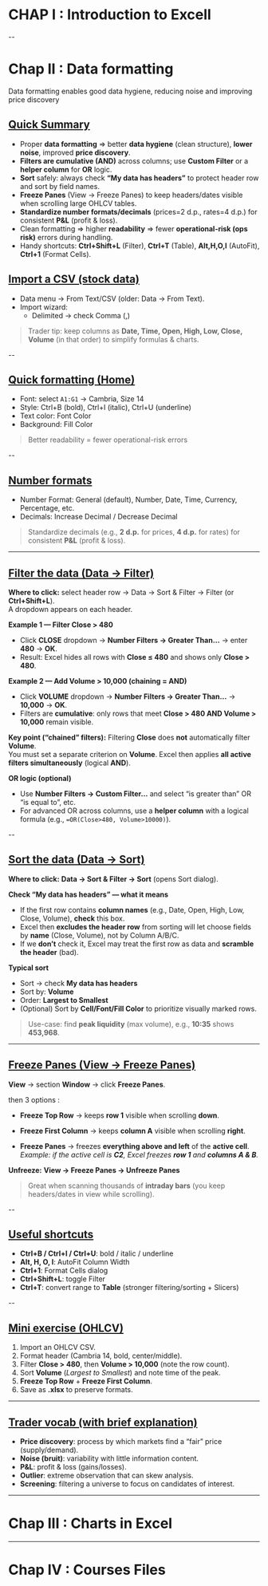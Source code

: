 # CHAP I : Introduction to Excell

--
# Chap II :   Data formatting

Data formatting enables good data hygiene, reducing noise and improving price discovery

## <ins>Quick Summary</ins>

- Proper **data formatting** ⇒ better **data hygiene** (clean structure), **lower noise**, improved **price discovery**.
- **Filters are cumulative (AND)** across columns; use **Custom Filter** or a **helper column** for **OR** logic.
- **Sort** safely: always check **“My data has headers”** to protect header row and sort by field names.
- **Freeze Panes** (View → Freeze Panes) to keep headers/dates visible when scrolling large OHLCV tables.
- **Standardize number formats/decimals** (prices=2 d.p., rates=4 d.p.) for consistent **P&L** (profit & loss).
- Clean formatting ⇒ higher **readability** ⇒ fewer **operational-risk (ops risk)** errors during handling.
- Handy shortcuts: **Ctrl+Shift+L** (Filter), **Ctrl+T** (Table), **Alt,H,O,I** (AutoFit), **Ctrl+1** (Format Cells).


## <ins>**Import a CSV (stock data)** </ins>

- Data menu → From Text/CSV (older: Data → From Text).
- Import wizard:
  - Delimited → check Comma (,)
 

> Trader tip: keep columns as **Date, Time, Open, High, Low, Close, Volume** (in that order) to simplify formulas & charts.

--

## <ins>**Quick formatting (Home)** </ins>

- Font: select `A1:G1` → Cambria, Size 14
- Style: Ctrl+B (bold), Ctrl+I (italic), Ctrl+U (underline)
- Text color: Font Color
- Background: Fill Color

> Better readability = fewer operational-risk errors

--


## <ins>**Number formats**  </ins>

- Number Format: General (default), Number, Date, Time, Currency, Percentage, etc.
- Decimals: Increase Decimal / Decrease Decimal

> Standardize decimals (e.g., **2 d.p.** for prices, **4 d.p.** for rates) for consistent **P&L** (profit & loss).

---

## <ins>**Filter the data (Data → Filter)** </ins>

**Where to click:** select header row → Data → Sort & Filter → Filter (or **Ctrl+Shift+L**).  
A dropdown appears on each header.

**Example 1 — Filter Close > 480**
- Click **CLOSE** dropdown → **Number Filters → Greater Than…** → enter **480** → **OK**.
- Result: Excel hides all rows with **Close ≤ 480** and shows only **Close > 480**.

**Example 2 — Add Volume > 10,000 (chaining = AND)**
- Click **VOLUME** dropdown → **Number Filters → Greater Than…** → **10,000** → **OK**.
- Filters are **cumulative**: only rows that meet **Close > 480 AND Volume > 10,000** remain visible.

**Key point (“chained” filters):** Filtering **Close** does **not** automatically filter **Volume**.  
You must set a separate criterion on **Volume**. Excel then applies **all active filters simultaneously** (logical **AND**).

**OR logic (optional)**
- Use **Number Filters → Custom Filter…** and select “is greater than” OR “is equal to”, etc.
- For advanced OR across columns, use a **helper column** with a logical formula (e.g., `=OR(Close>480, Volume>10000)`).

--

## <ins>**Sort the data (Data → Sort)** </ins>

**Where to click:** **Data → Sort & Filter → Sort** (opens Sort dialog).

**Check “My data has headers” — what it means**
- If the first row contains **column names** (e.g., Date, Open, High, Low, Close, Volume), **check** this box.
- Excel then **excludes the header row** from sorting will let choose fields by **name** (Close, Volume), not by Column A/B/C.
- If we **don’t** check it, Excel may treat the first row as data and **scramble the header** (bad).

**Typical sort**
- Sort → check **My data has headers**
- Sort by: **Volume**
- Order: **Largest to Smallest**
- (Optional) Sort by **Cell/Font/Fill Color** to prioritize visually marked rows.

> Use-case: find **peak liquidity** (max volume), e.g., **10:35** shows **453,968**.

---

## <ins>Freeze Panes (View → Freeze Panes)</ins>

 **View** → section **Window** → click **Freeze Panes**.  
 
then 3 options :

- **Freeze Top Row** → keeps **row 1** visible when scrolling **down**.
  
- **Freeze First Column** → keeps **column A** visible when scrolling **right**.
  
- **Freeze Panes** → freezes **everything above and left** of the **active cell**.  
  *Example: if the active cell is **C2**, Excel freezes **row 1** and **columns A & B**.*

**Unfreeze:** **View → Freeze Panes → Unfreeze Panes**

> Great when scanning thousands of **intraday bars** (you keep headers/dates in view while scrolling).

--

## <ins>**Useful shortcuts** </ins>

- **Ctrl+B / Ctrl+I / Ctrl+U**: bold / italic / underline
- **Alt, H, O, I**: AutoFit Column Width
- **Ctrl+1**: Format Cells dialog
- **Ctrl+Shift+L**: toggle Filter
- **Ctrl+T**: convert range to **Table** (stronger filtering/sorting + Slicers)

--

## <ins>Mini exercise (OHLCV)</ins>

1. Import an OHLCV CSV.
2. Format header (Cambria 14, bold, center/middle).
3. Filter **Close > 480**, then **Volume > 10,000** (note the row count).
4. Sort **Volume** (*Largest to Smallest*) and note time of the peak.
5. **Freeze Top Row** + **Freeze First Column**.
6. Save as **.xlsx** to preserve formats.

---

## <ins>Trader vocab (with brief explanation)</ins>

- **Price discovery**: process by which markets find a “fair” price (supply/demand).
- **Noise (bruit)**: variability with little information content.
- **P&L**: profit & loss (gains/losses).
- **Outlier**: extreme observation that can skew analysis.
- **Screening**: filtering a universe to focus on candidates of interest.



---
# Chap III :   Charts in Excel

---
# Chap IV :   Courses Files



